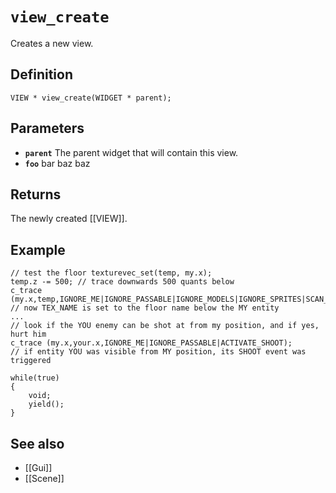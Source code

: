 # `view_create`

Creates a new view.

## Definition
```ack
VIEW * view_create(WIDGET * parent);
```

## Parameters

- **`parent`**
  The parent widget that will contain this view.
- **`foo`**
	bar baz baz
	
## Returns
The newly created [[VIEW]].

## Example
```ack
// test the floor texturevec_set(temp, my.x);
temp.z -= 500; // trace downwards 500 quants below
c_trace (my.x,temp,IGNORE_ME|IGNORE_PASSABLE|IGNORE_MODELS|IGNORE_SPRITES|SCAN_TEXTURE); 
// now TEX_NAME is set to the floor name below the MY entity
...
// look if the YOU enemy can be shot at from my position, and if yes, hurt him
c_trace (my.x,your.x,IGNORE_ME|IGNORE_PASSABLE|ACTIVATE_SHOOT); 
// if entity YOU was visible from MY position, its SHOOT event was triggered

while(true)
{
	void;
	yield();
}
```

## See also
- [[Gui]]
- [[Scene]]